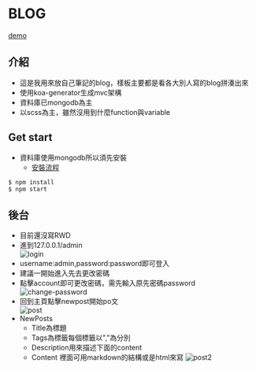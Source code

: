 # BLOG


[demo](http://35.236.180.209/)

## 介紹
* 這是我用來放自己筆記的blog，樣板主要都是看各大別人寫的blog拼湊出來
* 使用koa-generator生成mvc架構
* 資料庫已mongodb為主
* 以scss為主，雖然沒用到什麼function與variable

## Get start
* 資料庫使用mongodb所以須先安裝
    * [安裝流程](http://35.236.180.209/content/5fe5d53a4d8a12084f2a944e)
```shell
$ npm install
$ npm start 
```

## 後台

* 目前還沒寫RWD
* 進到127.0.0.1/admin<br>
![login](./demo/2020-12-25-211449.jpg)
* username:admin,password:password即可登入
* 建議一開始進入先去更改密碼
* 點擊account即可更改密碼，需先輸入原先密碼password
![change-password](./demo/2020-12-25-211631.jpg)
* 回到主頁點擊newpost開始po文<br>
![post](./demo/2020-12-25-212016.jpg)
* NewPosts
    * Title為標題
    * Tags為標籤每個標籤以","為分別
    * Description用來描述下面的content
    * Content 裡面可用markdown的結構或是html來寫
![post2](./demo/2020-12-25-212229.jpg)
